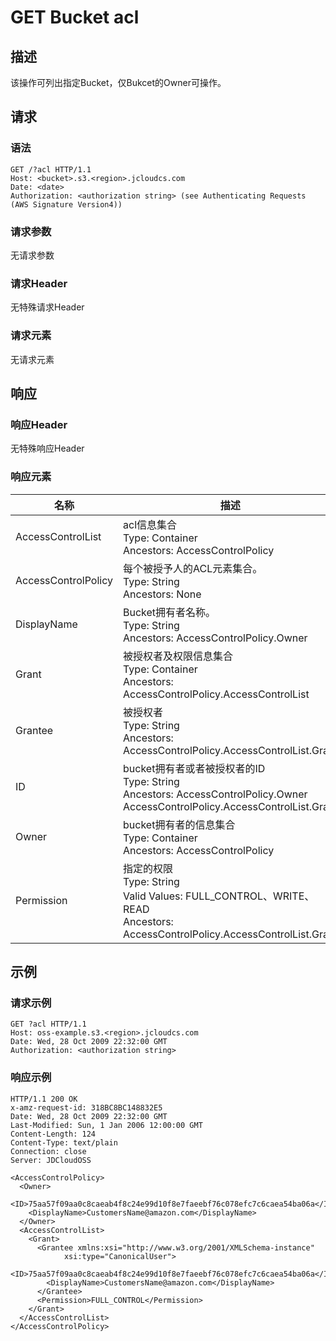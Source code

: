 # GET Bucket acl

## 描述
该操作可列出指定Bucket，仅Bukcet的Owner可操作。

## 请求
### 语法
```
GET /?acl HTTP/1.1
Host: <bucket>.s3.<region>.jcloudcs.com 
Date: <date>
Authorization: <authorization string> (see Authenticating Requests (AWS Signature Version4))
```

###  请求参数
无请求参数
### 请求Header
无特殊请求Header
### 请求元素
无请求元素

## 响应
### 响应Header
无特殊响应Header
### 响应元素

名称|描述
---|---
AccessControlList|acl信息集合<br>Type: Container<br>Ancestors: AccessControlPolicy|否
AccessControlPolicy|每个被授予人的ACL元素集合。<br>Type: String<br>Ancestors: None|否
DisplayName|Bucket拥有者名称。<br>Type: String<br>Ancestors: AccessControlPolicy.Owner|否
Grant|被授权者及权限信息集合<br>Type: Container<br>Ancestors: AccessControlPolicy.AccessControlList|否
Grantee|被授权者<br>Type: String<br>Ancestors: AccessControlPolicy.AccessControlList.Grant|否
ID|bucket拥有者或者被授权者的ID<br>Type: String<br>Ancestors: AccessControlPolicy.Owner<br> AccessControlPolicy.AccessControlList.Grant
Owner|bucket拥有者的信息集合<br>Type: Container<br>Ancestors: AccessControlPolicy|是
Permission|指定的权限<br>Type: String<br>Valid Values: FULL_CONTROL、WRITE、READ <br>Ancestors: AccessControlPolicy.AccessControlList.Grant|否

## 示例
### 请求示例
```
GET ?acl HTTP/1.1
Host: oss-example.s3.<region>.jcloudcs.com 
Date: Wed, 28 Oct 2009 22:32:00 GMT
Authorization: <authorization string>
```
### 响应示例
```
HTTP/1.1 200 OK
x-amz-request-id: 318BC8BC148832E5
Date: Wed, 28 Oct 2009 22:32:00 GMT
Last-Modified: Sun, 1 Jan 2006 12:00:00 GMT
Content-Length: 124
Content-Type: text/plain
Connection: close
Server: JDCloudOSS

<AccessControlPolicy>
  <Owner>
    <ID>75aa57f09aa0c8caeab4f8c24e99d10f8e7faeebf76c078efc7c6caea54ba06a</ID>
    <DisplayName>CustomersName@amazon.com</DisplayName>
  </Owner>
  <AccessControlList>
    <Grant>
      <Grantee xmlns:xsi="http://www.w3.org/2001/XMLSchema-instance"
			xsi:type="CanonicalUser">
        <ID>75aa57f09aa0c8caeab4f8c24e99d10f8e7faeebf76c078efc7c6caea54ba06a</ID>
        <DisplayName>CustomersName@amazon.com</DisplayName>
      </Grantee>
      <Permission>FULL_CONTROL</Permission>
    </Grant>
  </AccessControlList>
</AccessControlPolicy> 
```
